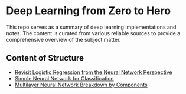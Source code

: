 # Deep Learning from Zero to Hero

This repo serves as a summary of deep learning implementations and notes. The content is curated from various reliable sources to provide a comprehensive overview of the subject matter.

## Content of Structure

- [Revisit Logistic Regression from the Neural Network Perspective](./01_revisit_logistic_regression.ipynb)
- [Simple Neural Network for Classification](./02_simple_neural_network_for_classification.ipynb)
- [Multilayer Neural Network Breakdown by Components](./03_multilayer_neural_network_breakdown.ipynb)
